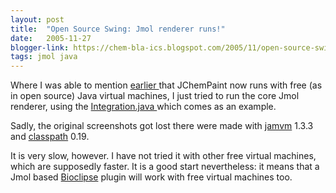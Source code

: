 ```yaml
---
layout: post
title:  "Open Source Swing: Jmol renderer runs!"
date:   2005-11-27
blogger-link: https://chem-bla-ics.blogspot.com/2005/11/open-source-swing-jmol-renderer-runs.html
tags: jmol java
---
```


Where I was able to mention [earlier <i class="fa-solid fa-recycle fa-xs"></i>](/blog/2005/11/20/open-source-swing-jchempaint-runs.html) that JChemPaint now runs with free
(as in open source) Java virtual machines, I just tried to run the core Jmol renderer, using the
[Integration.java <i class="fa-solid fa-recycle fa-xs"></i>](https://sourceforge.net/p/jmol/code/4289/tree//trunk/Jmol/examples/Integration.java) which comes as an example.

Sadly, the original screenshots got lost there were made with [jamvm](http://jamvm.sourceforge.net/) 1.3.3 and [classpath](http://developer.classpath.org/) 0.19.

It is very slow, however. I have not tried it with other free virtual machines, which are supposedly faster. It is a good start nevertheless: it means that a
Jmol based [Bioclipse](http://www.bioclipse.net/) plugin will work with free virtual machines too.
